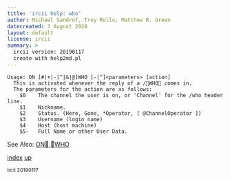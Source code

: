 ```yaml
---
title: 'ircii help: who'
author: Michael Sandrof, Troy Rollo, Matthew R. Green
datecreated: 3 August 2020
layout: default
license: ircii
summary: >
  ircii version: 20190117
  create with help2md.pl
---
```

```
Usage: ON [#|+|-|^|&|@]WHO [-|^]<parameters> [action]
  This is activated whenever the reply of a /WHO comes in.
  The parameters for the action are as follows:
    $0    The channel the user is on, or 'Channel' for the /who header line.
    $1    Nickname.
    $2    Status. (Here, Gone, *Operator, [ @ChannelOperator ])
    $3    Username (login name)
    $4    Host (host machine)
    $5-   Full Name or other User Data.

```
See Also:
  [ON WHO](../on/who.html)

[index](index.html)
[up](..)

<small> ircii 20190117 </small>
